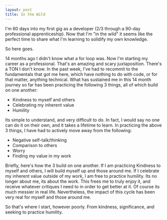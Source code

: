 ```yaml
---
layout: post
title: In the Wild
---
```


I'm 60 days into my first gig as a developer (2/3 through a 90-day professional apprenticeship). Now that I'm "in the wild" it seems like the perfect time to share what I'm learning to solidify my own knowledge.

So here goes.

14 months ago I didn't know what a for loop was. Now I'm starting my career as a professional. That's an amazing and scary juxtaposition. There's a TON I don't know. In the past week, I've had to recommit to the fundamentals that got me here, which have nothing to do with code, or for that matter, anything technical. What has sustained me in this 14 month journey so far has been practicing the following 3 things, all of which build on one another:
<ul>
  <li>Kindness to myself and others</li>
  <li>Celebrating my inherent value</li>
  <li>Humility</li>
</ul>

Its simple to understand, and very difficult to do. In fact, I would say no one can do it on their own, and it takes a lifetime to learn. In practicing the above 3 things, I have had to actively move away from the following:

<ul>
  <li>Negative self-talk/thinking</li>
  <li>Comparison to others</li>
  <li>Worry</li>
  <li>Finding my value in my work</li>
</ul>

Briefly, here's how the 3 build on one another. If I am practicing Kindness to myself and others, I will build myself up and those around me. If I celebrate my inherent value outside of my work, I am free to practice humility. Its no longer about me, its about the work. This frees me to truly enjoy it, and receive whatever critiques I need to in order to get better at it. Of course its much messier in real life. Nevertheless, the impact of this cycle has been very real for myself and those around me.

So that's where I start, however poorly. From kindness, significance, and seeking to practice humility.

